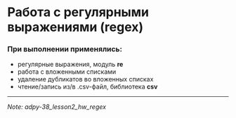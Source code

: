 # Работа с регулярными выражениями (regex)
### При выполнении применялись:
* регулярные выражения, модуль **re**
* работа с вложенными списками
* удаление дубликатов во вложенных списках
* чтение/запись из/в .csv-файл, библиотека **csv**
---
*Note: adpy-38_lesson2_hw_regex*
